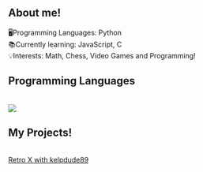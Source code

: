 ## About me!
🖥️Programming Languages: Python
<br/>
📚Currently learning: JavaScript, C
<br/>
💡Interests: Math, Chess, Video Games and Programming!


## Programming Languages

<br/>
<a href="https://github.com/HiPapr">
  <img align="center" src="https://github-readme-stats.vercel.app/api/top-langs/?username=HiPap&theme=cobalt" />
</a>

## My Projects!
<br/>
<a href="https://github.com/HiPap/retro-x-webhookspammer">Retro X with kelpdude89</a>

 
<br/>
